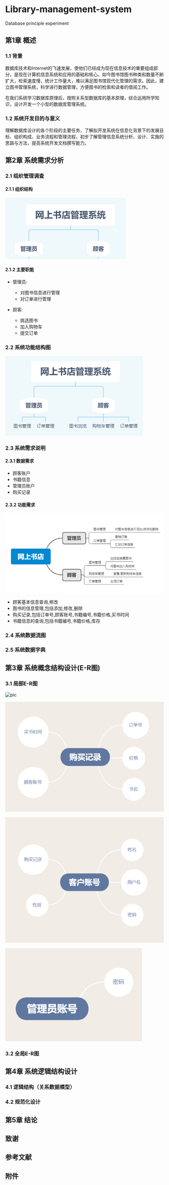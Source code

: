 # Library-management-system

Database principle experiment

## 第1章 概述

### 1.1 背景

数据库技术和Internet的飞速发展，使他们已经成为现在信息技术的重要组成部分，是现在计算机信息系统和应用的基础和核心。如今图书馆图书种类和数量不断扩大，检索速度慢，统计工作量大，难以满足图书馆现代化管理的需求。因此，建立图书管理系统，科学进行数据管理，方便图书的检索和读者的借阅工作。

在我们系统学习数据库原理后，按照关系型数据库的基本原理，综合运用所学知识，设计开发一个小型的数据库管理系统。

### 1.2 系统开发目的与意义

理解数据库设计的各个阶段的主要任务，了解拟开发系统在信息化背景下的发展目标、组织构成、业务流程和管理流程，初步了解管理信息系统分析、设计、实施的思路与方法，提高系统开发文档撰写能力。

## 第2章 系统需求分析

### 2.1 组织管理调查

#### 2.1.1 组织结构

![pic](/asset/组织结构.png)

#### 2.1.2 主要职能

* 管理员:
  * 对图书信息进行管理
  * 对订单进行管理

* 顾客:
  * 挑选图书
  * 加入购物车
  * 提交订单

### 2.2 系统功能结构图

![pic](/asset/系统功能结构图.png)

### 2.3 系统需求说明

#### 2.3.1 数据需求

* 顾客账户
* 书籍信息
* 管理员账户
* 购买记录

#### 2.3.2 功能需求

![pic](/asset/功能需求.png)

* 顾客基本信息查询,修改
* 图书的信息管理,包括添加,修改,删除
* 购买记录,包括订单号,顾客账号,书籍编号,书籍价格,买书时间
* 书籍信息的查询,包括书籍编号,书籍价格,库存

### 2.4 系统数据流图

### 2.5 系统数据字典

## 第3章 系统概念结构设计(E-R图)

### 3.1 局部E-R图

![pic](/asset/书ER.png)

![pic](/asset/购买记录ER.png)

![pic](/asset/客户账号ER.png)

![pic](/asset/管理员账号ER.png)

### 3.2 全局E-R图

## 第4章 系统逻辑结构设计

### 4.1 逻辑结构（关系数据模型）

### 4.2 规范化设计

## 第5章 结论

## 致谢

## 参考文献

## 附件
